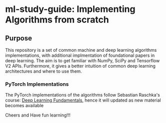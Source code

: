 # ml-study-guide: Implementing Algorithms from scratch

## Purpose
This repository is a set of common machine and deep learning algorithms implementations, with additional implmentation of foundational papers in deep learning.
The aim is to get familiar with NumPy, SciPy and Tensorflow V2 APIs. Furthermore, it gives a better intuition of common deep learning architectures and where to use them.

### PyTorch Implementations
The PyTorch implementations of the algorithms follow Sebastian Raschka's course: [Deep Learning Fundamentals](https://lightning.ai/pages/courses/deep-learning-fundamentals/), hence it will updated as new material becomes available

Cheers and Have fun learning!!!
